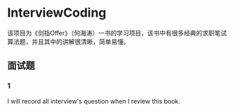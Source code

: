 # InterviewCoding

该项目为《剑指Offer》（何海涛）一书的学习项目，该书中有很多经典的求职笔试算法题，并且其中的讲解很清晰，简单易懂。

## 面试题

### 1

I will record all interview's question when I review this book.